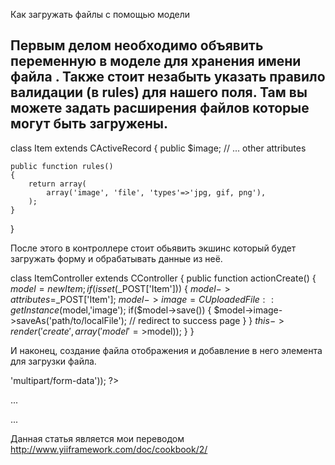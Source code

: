 Как загружать файлы с помощью модели

Первым делом необходимо объявить переменную в моделе для хранения имени файла . Также стоит незабыть указать правило валидации (в rules) для нашего поля. Там вы можете задать расширения файлов которые могут быть загружены.
---

class Item extends CActiveRecord
{
    public $image;
    // ... other attributes
 
    public function rules()
    {
        return array(
            array('image', 'file', 'types'=>'jpg, gif, png'),
        );
    }
}

После этого в контроллере стоит обьявить экшинс который будет загружать форму и обрабатывать данные из неё.

class ItemController extends CController
{
    public function actionCreate()
    {
        $model=new Item;
        if(isset($_POST['Item']))
        {
            $model->attributes=$_POST['Item'];
            $model->image=CUploadedFile::getInstance($model,'image');
            if($model->save())
            {
                $model->image->saveAs('path/to/localFile');
                // redirect to success page
            }
        }
        $this->render('create', array('model'=>$model));
    }
}

И наконец, создание файла отображения и добавление в него элемента для загрузки файла.

<?php echo CHtml::form('','post',array('enctype'=>'multipart/form-data')); ?>
...
<?php echo CHtml::activeFileField($model, 'image'); ?>
...
</form>

Данная статья является мои переводом http://www.yiiframework.com/doc/cookbook/2/
